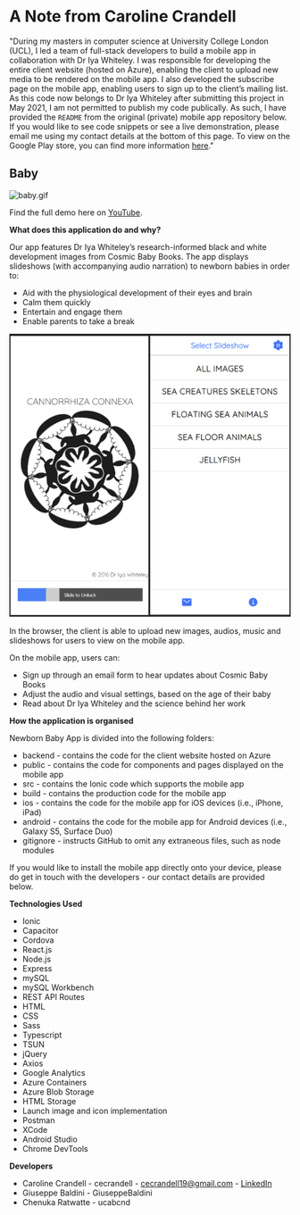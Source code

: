 # A Note from Caroline Crandell

"During my masters in computer science at University College London (UCL), I led a team of full-stack developers to build a mobile app in collaboration with Dr Iya Whiteley. I was responsible for developing the entire client website (hosted on Azure), enabling the client to upload new media to be rendered on the mobile app. I also developed the subscribe page on the mobile app, enabling users to sign up to the client’s mailing list. As this code now belongs to Dr Iya Whiteley after submitting this project in May 2021, I am not permitted to publish my code publically. As such, I have provided the `README` from the original (private) mobile app repository below. If you would like to see code snippets or see a live demonstration, please email me using my contact details at the bottom of this page. To view on the Google Play store, you can find more information [here](https://cosmicbabybooks.com/app-new)."

## Baby

![baby.gif](support/baby.gif)

Find the full demo here on [YouTube](https://youtu.be/fLU6xfHWmhw).

**What does this application do and why?**

Our app features Dr Iya Whiteley’s research-informed black and white development images from Cosmic Baby Books. The app displays slideshows (with accompanying audio narration) to newborn babies in order to:

- Aid with the physiological development of their eyes and brain
- Calm them quickly
- Entertain and engage them
- Enable parents to take a break

![readme](public/assets/images/readme.png)

In the browser, the client is able to upload new images, audios, music and slideshows for users to view on the mobile app.

On the mobile app, users can:

- Sign up through an email form to hear updates about Cosmic Baby Books
- Adjust the audio and visual settings, based on the age of their baby
- Read about Dr Iya Whiteley and the science behind her work

**How the application is organised**

Newborn Baby App is divided into the following folders:

- backend - contains the code for the client website hosted on Azure
- public - contains the code for components and pages displayed on the mobile app
- src - contains the Ionic code which supports the mobile app
- build - contains the production code for the mobile app
- ios - contains the code for the mobile app for iOS devices (i.e., iPhone, iPad)
- android - contains the code for the mobile app for Android devices (i.e., Galaxy S5, Surface Duo)
- gitignore - instructs GitHub to omit any extraneous files, such as node modules

If you would like to install the mobile app directly onto your device, please do get in touch with the developers - our contact details are provided below.

**Technologies Used**

- Ionic
- Capacitor
- Cordova
- React.js
- Node.js
- Express
- mySQL
- mySQL Workbench
- REST API Routes
- HTML
- CSS
- Sass
- Typescript
- TSUN
- jQuery
- Axios
- Google Analytics
- Azure Containers
- Azure Blob Storage
- HTML Storage
- Launch image and icon implementation
- Postman
- XCode
- Android Studio
- Chrome DevTools

**Developers**

- Caroline Crandell - cecrandell - cecrandell19@gmail.com - [LinkedIn](https://www.linkedin.com/in/carolinecrandell/)
- Giuseppe Baldini - GiuseppeBaldini
- Chenuka Ratwatte - ucabcnd

